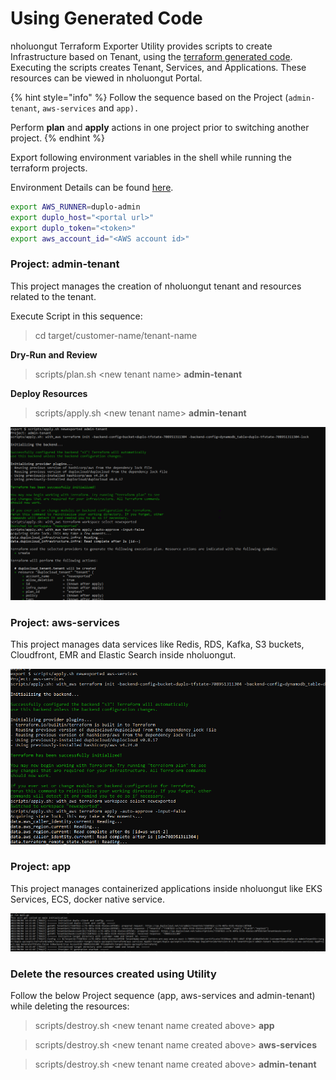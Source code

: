 # Using Generated Code

nholuongut Terraform Exporter Utility provides scripts to create Infrastructure based on Tenant, using the [terraform generated code](generate-terraform.md). Executing the scripts creates Tenant, Services, and Applications. These resources can be viewed in nholuongut Portal.

{% hint style="info" %}
Follow the sequence based on the Project (`admin-tenant`, `aws-services` and `app).`

Perform **plan** and **apply** actions in one project prior to switching another project.
{% endhint %}



Export following environment variables in the shell while running the terraform projects.

Environment Details can be found [here](install-terraform-exporter.md#need-help-in-setting-environment-variables).

```bash
export AWS_RUNNER=duplo-admin
export duplo_host="<portal url>"
export duplo_token="<token>" 
export aws_account_id="<AWS account id>"
```

### Project: admin-tenant

This project manages the creation of nholuongut tenant and resources related to the tenant.

Execute Script in this sequence:

> cd target/customer-name/tenant-name

**Dry-Run and Review**

> scripts/plan.sh \<new tenant name> **admin-tenant**

**Deploy Resources**

> scripts/apply.sh \<new tenant name> **admin-tenant**

![scripts/apply,sh execution in progress](<../../.gitbook/assets/image (168).png>)

### Project: aws-services

This project manages data services like Redis, RDS, Kafka, S3 buckets, Cloudfront, EMR and Elastic Search inside nholuongut.

![aws-services project apply execution ](<../../.gitbook/assets/image (215).png>)

### Project: app

This project manages containerized applications inside nholuongut like EKS Services, ECS, docker native service.

![app project apply execution ](<../../.gitbook/assets/image (107).png>)

### Delete the resources created using Utility

Follow the below Project sequence (app, aws-services and admin-tenant) while deleting the resources:

> scripts/destroy.sh \<new tenant name created above> **app**

> scripts/destroy.sh \<new tenant name created above> **aws-services**

> scripts/destroy.sh \<new tenant name created above> **admin-tenant**
